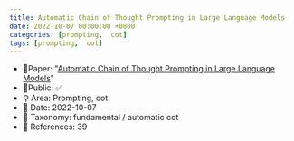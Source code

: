 ```yaml
---
title: Automatic Chain of Thought Prompting in Large Language Models
date: 2022-10-07 00:00:00 +0800
categories: [prompting,  cot]
tags: [prompting,  cot]
---
```


- 📙Paper: "[Automatic Chain of Thought Prompting in Large Language Models](https://www.semanticscholar.org/paper/Automatic-Chain-of-Thought-Prompting-in-Large-Zhang-Zhang/90350aa626bed47b02d0c162462e5b0ca82be6b2)"
- 🔑Public: ✅
- ⚲ Area: Prompting,  cot
- 📅 Date: 2022-10-07
- 🔎 Taxonomy: fundamental / automatic cot
- 📝 References: 39
